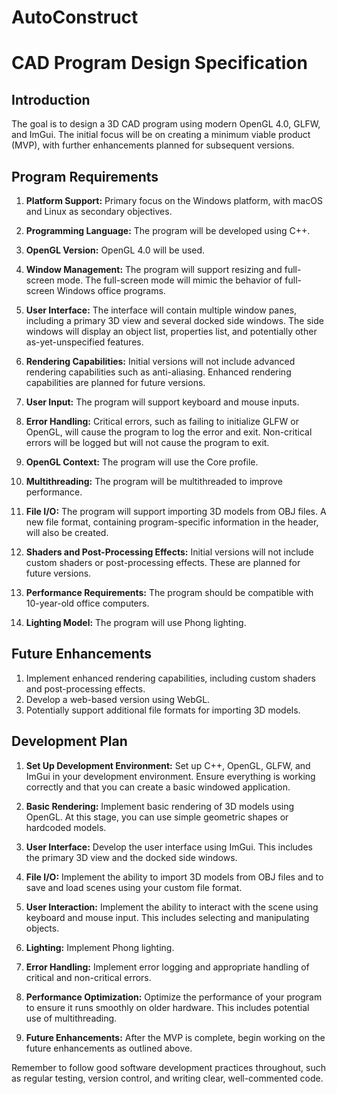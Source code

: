 # AutoConstruct

# CAD Program Design Specification

## Introduction

The goal is to design a 3D CAD program using modern OpenGL 4.0, GLFW, and ImGui. The initial focus will be on creating a minimum viable product (MVP), with further enhancements planned for subsequent versions.

## Program Requirements

1. **Platform Support:** Primary focus on the Windows platform, with macOS and Linux as secondary objectives.

2. **Programming Language:** The program will be developed using C++. 

3. **OpenGL Version:** OpenGL 4.0 will be used.

4. **Window Management:** The program will support resizing and full-screen mode. The full-screen mode will mimic the behavior of full-screen Windows office programs.

5. **User Interface:** The interface will contain multiple window panes, including a primary 3D view and several docked side windows. The side windows will display an object list, properties list, and potentially other as-yet-unspecified features.

6. **Rendering Capabilities:** Initial versions will not include advanced rendering capabilities such as anti-aliasing. Enhanced rendering capabilities are planned for future versions.

7. **User Input:** The program will support keyboard and mouse inputs.

8. **Error Handling:** Critical errors, such as failing to initialize GLFW or OpenGL, will cause the program to log the error and exit. Non-critical errors will be logged but will not cause the program to exit.

9. **OpenGL Context:** The program will use the Core profile.

10. **Multithreading:** The program will be multithreaded to improve performance.

11. **File I/O:** The program will support importing 3D models from OBJ files. A new file format, containing program-specific information in the header, will also be created.

12. **Shaders and Post-Processing Effects:** Initial versions will not include custom shaders or post-processing effects. These are planned for future versions.

13. **Performance Requirements:** The program should be compatible with 10-year-old office computers.

14. **Lighting Model:** The program will use Phong lighting.

## Future Enhancements

1. Implement enhanced rendering capabilities, including custom shaders and post-processing effects.
2. Develop a web-based version using WebGL.
3. Potentially support additional file formats for importing 3D models.

## Development Plan

1. **Set Up Development Environment:** Set up C++, OpenGL, GLFW, and ImGui in your development environment. Ensure everything is working correctly and that you can create a basic windowed application.

2. **Basic Rendering:** Implement basic rendering of 3D models using OpenGL. At this stage, you can use simple geometric shapes or hardcoded models.

3. **User Interface:** Develop the user interface using ImGui. This includes the primary 3D view and the docked side windows.

4. **File I/O:** Implement the ability to import 3D models from OBJ files and to save and load scenes using your custom file format.

5. **User Interaction:** Implement the ability to interact with the scene using keyboard and mouse input. This includes selecting and manipulating objects.

6. **Lighting:** Implement Phong lighting.

7. **Error Handling:** Implement error logging and appropriate handling of critical and non-critical errors.

8. **Performance Optimization:** Optimize the performance of your program to ensure it runs smoothly on older hardware. This includes potential use of multithreading.

9. **Future Enhancements:** After the MVP is complete, begin working on the future enhancements as outlined above.

Remember to follow good software development practices throughout, such as regular testing, version control, and writing clear, well-commented code.
